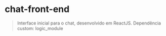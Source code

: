 # chat-front-end
>Interface inicial para o chat, desenvolvido em ReactJS.
Dependência custom: logic_module
